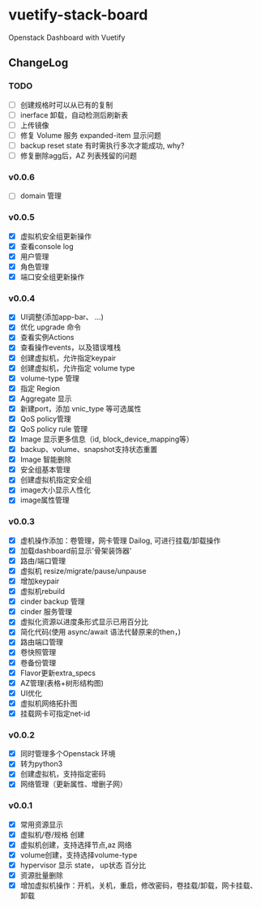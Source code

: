 # vuetify-stack-board
Openstack Dashboard with Vuetify

## ChangeLog

### TODO

- [ ] 创建规格时可以从已有的复制
- [ ] inerface 卸载，自动检测后刷新表
- [ ] 上传镜像
- [ ] 修复 Volume 服务 expanded-item 显示问题
- [ ] backup reset state 有时需执行多次才能成功, why?
- [ ] 修复删除agg后，AZ 列表残留的问题

### v0.0.6
- [ ] domain 管理

### v0.0.5
- [X] 虚拟机安全组更新操作
- [X] 查看console log
- [X] 用户管理
- [X] 角色管理
- [X] 端口安全组更新操作

### v0.0.4

- [X] UI调整(添加app-bar、 ...)
- [X] 优化 upgrade 命令
- [X] 查看实例Actions
- [X] 查看操作events，以及错误堆栈
- [X] 创建虚拟机，允许指定keypair
- [X] 创建虚拟机，允许指定 volume type
- [X] volume-type 管理
- [X] 指定 Region
- [X] Aggregate 显示
- [X] 新建port，添加 vnic_type 等可选属性
- [X] QoS policy管理
- [X] QoS policy rule 管理
- [X] Image 显示更多信息（id, block_device_mapping等）
- [X] backup、volume、snapshot支持状态重置
- [X] Image 智能删除
- [X] 安全组基本管理
- [X] 创建虚拟机指定安全组
- [X] image大小显示人性化
- [X] image属性管理

### v0.0.3

- [X] 虚机操作添加：卷管理，网卡管理 Dailog, 可进行挂载/卸载操作
- [X] 加载dashboard前显示'骨架装饰器'
- [X] 路由/端口管理
- [X] 虚拟机 resize/migrate/pause/unpause
- [X] 增加keypair
- [X] 虚拟机rebuild
- [X] cinder backup 管理
- [X] cinder 服务管理
- [X] 虚拟化资源以进度条形式显示已用百分比
- [X] 简化代码(使用 async/await 语法代替原来的then，)
- [X] 路由端口管理
- [X] 卷快照管理
- [X] 卷备份管理
- [X] Flavor更新extra_specs
- [X] AZ管理(表格+树形结构图)
- [X] UI优化
- [X] 虚拟机网络拓扑图
- [X] 挂载网卡可指定net-id

### v0.0.2

- [X] 同时管理多个Openstack 环境
- [X] 转为python3
- [X] 创建虚拟机，支持指定密码
- [X] 网络管理（更新属性、增删子网）

### v0.0.1

- [x] 常用资源显示
- [x] 虚拟机/卷/规格 创建
- [x] 虚拟机创建，支持选择节点,az 网络
- [x] volume创建，支持选择volume-type
- [x] hypervisor 显示 state， up状态 百分比
- [x] 资源批量删除
- [x] 增加虚拟机操作：开机，关机，重启，修改密码，卷挂载/卸载，网卡挂载、卸载

